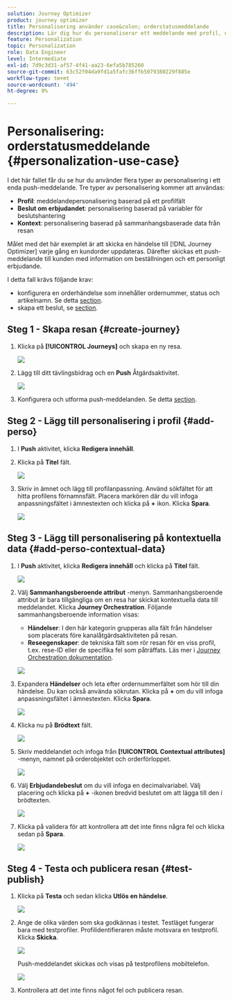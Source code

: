 ```yaml
---
solution: Journey Optimizer
product: journey optimizer
title: Personalisering använder case&colon; orderstatusmeddelande
description: Lär dig hur du personaliserar ett meddelande med profil, offertbeslut och kontextinformation.
feature: Personalization
topic: Personalization
role: Data Engineer
level: Intermediate
exl-id: 7d9c3d31-af57-4f41-aa23-6efa5b785260
source-git-commit: 63c52f04da9fd1a5fafc36ffb5079380229f885e
workflow-type: tm+mt
source-wordcount: '494'
ht-degree: 0%

---
```


# Personalisering: orderstatusmeddelande {#personalization-use-case}

I det här fallet får du se hur du använder flera typer av personalisering i ett enda push-meddelande. Tre typer av personalisering kommer att användas:

* **Profil**: meddelandepersonalisering baserad på ett profilfält
* **Beslut om erbjudandet**: personalisering baserad på variabler för beslutshantering
* **Kontext**: personalisering baserad på sammanhangsbaserade data från resan

Målet med det här exemplet är att skicka en händelse till [!DNL Journey Optimizer] varje gång en kundorder uppdateras. Därefter skickas ett push-meddelande till kunden med information om beställningen och ett personligt erbjudande.

I detta fall krävs följande krav:

* konfigurera en orderhändelse som innehåller ordernummer, status och artikelnamn. Se detta [section](../event/about-events.md).
* skapa ett beslut, se [section](../offers/offer-activities/create-offer-activities.md).

## Steg 1 - Skapa resan {#create-journey}

1. Klicka på **[!UICONTROL Journeys]** och skapa en ny resa.

   ![](assets/perso-uc4.png)

1. Lägg till ditt tävlingsbidrag och en **Push** Åtgärdsaktivitet.

   ![](assets/perso-uc5.png)

1. Konfigurera och utforma push-meddelanden. Se detta [section](../messages/get-started-content.md).

## Steg 2 - Lägg till personalisering i profil {#add-perso}

1. I **Push** aktivitet, klicka **Redigera innehåll**.

1. Klicka på **Titel** fält.

   ![](assets/perso-uc2.png)

1. Skriv in ämnet och lägg till profilanpassning. Använd sökfältet för att hitta profilens förnamnsfält. Placera markören där du vill infoga anpassningsfältet i ämnestexten och klicka på **+** ikon. Klicka **Spara**.

   ![](assets/perso-uc3.png)

## Steg 3 - Lägg till personalisering på kontextuella data {#add-perso-contextual-data}

1. I **Push** aktivitet, klicka **Redigera innehåll** och klicka på **Titel** fält.

   ![](assets/perso-uc9.png)

1. Välj **Sammanhangsberoende attribut** -menyn. Sammanhangsberoende attribut är bara tillgängliga om en resa har skickat kontextuella data till meddelandet. Klicka **Journey Orchestration**. Följande sammanhangsberoende information visas:

   * **Händelser**: I den här kategorin grupperas alla fält från händelser som placerats före kanalåtgärdsaktiviteten på resan.
   * **Reseegenskaper**: de tekniska fält som rör resan för en viss profil, t.ex. rese-ID eller de specifika fel som påträffats. Läs mer i [Journey Orchestration dokumentation](../building-journeys/expression/journey-properties.md).

   ![](assets/perso-uc10.png)

1. Expandera **Händelser** och leta efter ordernummerfältet som hör till din händelse. Du kan också använda sökrutan. Klicka på **+** om du vill infoga anpassningsfältet i ämnestexten. Klicka **Spara**.

   ![](assets/perso-uc11.png)

1. Klicka nu på **Brödtext** fält.

   ![](assets/perso-uc12.png)

1. Skriv meddelandet och infoga från **[!UICONTROL Contextual attributes]** -menyn, namnet på orderobjektet och orderförloppet.

   ![](assets/perso-uc13.png)

1. Välj **Erbjudandebeslut** om du vill infoga en decimalvariabel. Välj placering och klicka på **+** -ikonen bredvid beslutet om att lägga till den i brödtexten.

   ![](assets/perso-uc14.png)

1. Klicka på validera för att kontrollera att det inte finns några fel och klicka sedan på **Spara**.

   ![](assets/perso-uc15.png)

## Steg 4 - Testa och publicera resan {#test-publish}

1. Klicka på **Testa** och sedan klicka **Utlös en händelse**.

   ![](assets/perso-uc17.png)

1. Ange de olika värden som ska godkännas i testet. Testläget fungerar bara med testprofiler. Profilidentifieraren måste motsvara en testprofil. Klicka **Skicka**.

   ![](assets/perso-uc18.png)

   Push-meddelandet skickas och visas på testprofilens mobiltelefon.

   ![](assets/perso-uc19.png)

1. Kontrollera att det inte finns något fel och publicera resan.

